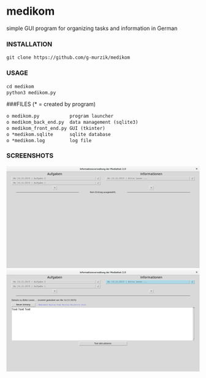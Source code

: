 # medikom

simple GUI program for organizing tasks and information in German

### INSTALLATION

    git clone https://github.com/g-murzik/medikom

### USAGE

    cd medikom
    python3 medikom.py


###FILES (* = created by program)

    o medikom.py           program launcher
    o medikom_back_end.py  data management (sqlite3)
    o medikom_front_end.py GUI (tkinter)
    o *medikom.sqlite      sqlite database 
    o *medikom.log         log file 

### SCREENSHOTS
![Figure 1](https://github.com/g-murzik/miscellaneous/blob/master/medikom01.png "Medikom 1")
![Figure 1](https://github.com/g-murzik/miscellaneous/blob/master/medikom02.png "Medikom 2")
